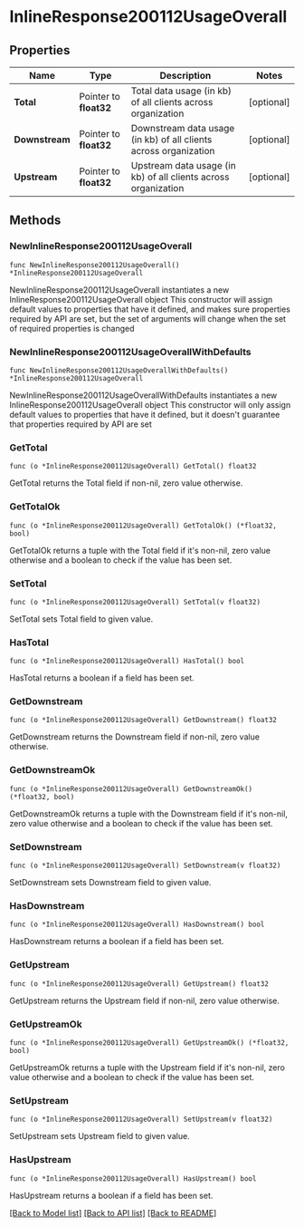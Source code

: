 # InlineResponse200112UsageOverall

## Properties

Name | Type | Description | Notes
------------ | ------------- | ------------- | -------------
**Total** | Pointer to **float32** | Total data usage (in kb) of all clients across organization | [optional] 
**Downstream** | Pointer to **float32** | Downstream data usage (in kb) of all clients across organization | [optional] 
**Upstream** | Pointer to **float32** | Upstream data usage (in kb) of all clients across organization | [optional] 

## Methods

### NewInlineResponse200112UsageOverall

`func NewInlineResponse200112UsageOverall() *InlineResponse200112UsageOverall`

NewInlineResponse200112UsageOverall instantiates a new InlineResponse200112UsageOverall object
This constructor will assign default values to properties that have it defined,
and makes sure properties required by API are set, but the set of arguments
will change when the set of required properties is changed

### NewInlineResponse200112UsageOverallWithDefaults

`func NewInlineResponse200112UsageOverallWithDefaults() *InlineResponse200112UsageOverall`

NewInlineResponse200112UsageOverallWithDefaults instantiates a new InlineResponse200112UsageOverall object
This constructor will only assign default values to properties that have it defined,
but it doesn't guarantee that properties required by API are set

### GetTotal

`func (o *InlineResponse200112UsageOverall) GetTotal() float32`

GetTotal returns the Total field if non-nil, zero value otherwise.

### GetTotalOk

`func (o *InlineResponse200112UsageOverall) GetTotalOk() (*float32, bool)`

GetTotalOk returns a tuple with the Total field if it's non-nil, zero value otherwise
and a boolean to check if the value has been set.

### SetTotal

`func (o *InlineResponse200112UsageOverall) SetTotal(v float32)`

SetTotal sets Total field to given value.

### HasTotal

`func (o *InlineResponse200112UsageOverall) HasTotal() bool`

HasTotal returns a boolean if a field has been set.

### GetDownstream

`func (o *InlineResponse200112UsageOverall) GetDownstream() float32`

GetDownstream returns the Downstream field if non-nil, zero value otherwise.

### GetDownstreamOk

`func (o *InlineResponse200112UsageOverall) GetDownstreamOk() (*float32, bool)`

GetDownstreamOk returns a tuple with the Downstream field if it's non-nil, zero value otherwise
and a boolean to check if the value has been set.

### SetDownstream

`func (o *InlineResponse200112UsageOverall) SetDownstream(v float32)`

SetDownstream sets Downstream field to given value.

### HasDownstream

`func (o *InlineResponse200112UsageOverall) HasDownstream() bool`

HasDownstream returns a boolean if a field has been set.

### GetUpstream

`func (o *InlineResponse200112UsageOverall) GetUpstream() float32`

GetUpstream returns the Upstream field if non-nil, zero value otherwise.

### GetUpstreamOk

`func (o *InlineResponse200112UsageOverall) GetUpstreamOk() (*float32, bool)`

GetUpstreamOk returns a tuple with the Upstream field if it's non-nil, zero value otherwise
and a boolean to check if the value has been set.

### SetUpstream

`func (o *InlineResponse200112UsageOverall) SetUpstream(v float32)`

SetUpstream sets Upstream field to given value.

### HasUpstream

`func (o *InlineResponse200112UsageOverall) HasUpstream() bool`

HasUpstream returns a boolean if a field has been set.


[[Back to Model list]](../README.md#documentation-for-models) [[Back to API list]](../README.md#documentation-for-api-endpoints) [[Back to README]](../README.md)



